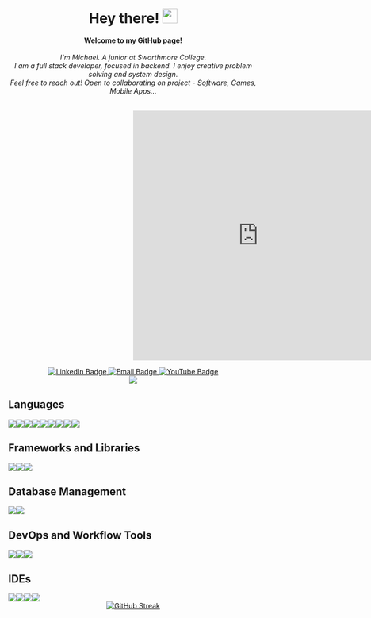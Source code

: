 <div id="header" align="center">
  <h1>
    Hey there!
    <img src="https://media.giphy.com/media/hvRJCLFzcasrR4ia7z/giphy.gif" width="30px"/>
  </h1>
  <p align="center">
    <b>Welcome to my GitHub page!</b><br><br>
    <i>
        I'm Michael. A junior at Swarthmore College. <br>
      I am a full stack developer, focused in backend. I enjoy creative problem solving and system design.<br>
        Feel free to reach out! Open to collaborating on project - Software, Games, Mobile Apps...<br>
    </i><br>
    <div style="width:100%;height:0;padding-bottom:100%;position:relative;"><iframe src="https://giphy.com/embed/1FbU0sArGktaGGDe99" width="100%" height="100%" style="position:absolute" frameBorder="0" class="giphy-embed" allowFullScreen></iframe></div>
  </p>
  <div id="badges">
    <a href="https://www.linkedin.com/in/michael-lu-1529a7260/" target="_blank">
      <img src="https://img.shields.io/badge/LinkedIn-blue?style=for-the-badge&logo=linkedin&logoColor=white" alt="LinkedIn Badge"/>
    </a>
    <a href="mailto:deerofblue@outlook.com" target="_blank">
      <img src="https://img.shields.io/badge/Outlook-0078D4?style=for-the-badge&logo=microsoft-outlook&logoColor=white" alt="Email Badge"/>
    </a>
     <a href="https://youtu.be/k_U6Lt0_pk0" target="_blank">
      <img src="https://img.shields.io/badge/YouTube-FF0000?style=for-the-badge&logo=youtube&logoColor=white" alt="YouTube Badge"/>
    </a>
  </div>
  <div>
    <img src="https://komarev.com/ghpvc/?username=Michael-Lu-DeerofBlue"/>
  </div>
</div>


## Languages
<div style="display:flex;flex-direction:row;">
  <img src="https://img.shields.io/badge/Java-007396?style=for-the-badge&logo=openjdk&logoColor=white" />
  <img src="https://img.shields.io/badge/JavaScript-323330?style=for-the-badge&logo=javascript&logoColor=F7DF1E" />
  <img src="https://img.shields.io/badge/CSS3-1572B6?style=for-the-badge&logo=css3&logoColor=white" />   
  <img src="https://img.shields.io/badge/HTML5-E34F26?style=for-the-badge&logo=html5&logoColor=white" />
  <img src="https://img.shields.io/badge/C%2B%2B-00599C?style=for-the-badge&logo=c%2B%2B&logoColor=white" />
  <img src="https://img.shields.io/badge/C%23-00599C?style=for-the-badge&logo=c-sharp&logoColor=white" />
  <img src="https://img.shields.io/badge/C-00599C?style=for-the-badge&logo=c&logoColor=white" /> 
  <img src="https://img.shields.io/badge/Python-FFD43B?style=for-the-badge&logo=python&logoColor=blue" />
  <img src="https://img.shields.io/badge/LaTeX-47A141?style=for-the-badge&logo=LaTeX&logoColor=white" />   
</div>

## Frameworks and Libraries
<div style="display:flex;flex-direction:row;">
  <img src="https://img.shields.io/badge/Docker-2CA5E0?style=for-the-badge&logo=docker&logoColor=white"/>
  <img src="https://img.shields.io/badge/Node%20js-339933?style=for-the-badge&logo=nodedotjs&logoColor=white" />  
  <img src="https://img.shields.io/badge/React-20232A?style=for-the-badge&logo=react&logoColor=61DAFB" />
  
</div>

## Database Management
<div style="display:flex;flex-direction:row;">
  <img src="https://img.shields.io/badge/MongoDB-47A248?style=for-the-badge&logo=mongodb&logoColor=white" />
  <img src="https://img.shields.io/badge/MySQL-4479A1?style=for-the-badge&logo=mysql&logoColor=white" />
</div>

## DevOps and Workflow Tools
<div style="display:flex;flex-direction:row;">
  <img src="https://img.shields.io/badge/Jenkins-D24939?style=for-the-badge&logo=Jenkins&logoColor=white"/>
  <img src="https://img.shields.io/badge/Github%20Actions-282a2e?style=for-the-badge&logo=githubactions&logoColor=367cfe" /> 
  <img src="https://img.shields.io/badge/Jira-0052CC?style=for-the-badge&logo=Jira&logoColor=white" /> 
</div>

## IDEs
<div style="display:flex;flex-direction:row;">
  <img src="https://img.shields.io/badge/Visual_Studio-5C2D91?style=for-the-badge&logo=visual-studio&logoColor=white" /> 
  <img src="https://img.shields.io/badge/Eclipse-2C2255?style=for-the-badge&logo=eclipse&logoColor=white" /> 
  <img src="https://img.shields.io/badge/VSCode-0078D4?style=for-the-badge&logo=visual%20studio%20code&logoColor=white" /> 
  <img src="https://img.shields.io/badge/Android_Studio-3DDC84?style=for-the-badge&logo=android-studio&logoColor=white" />
</div>

<div align="center">
  <a href="https://git.io/streak-stats"><img src="https://github-readme-streak-stats.herokuapp.com?user=Michael-Lu-DeerofBlue&theme=dark" alt="GitHub Streak" /></a>
</div>
